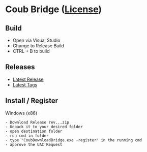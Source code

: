 # Coub Bridge ([License](blob/master/license.md))

## Build

- Open via Visual Studio
- Change to Release Build
- CTRL + B to build

## Releases

- [Latest Release](./releases/latest)
- [Latest Tags](./tags/latest)

## Install / Register

Windows (x86)
```asciidoc
- Download Release rev...zip
- Unpack it to your desired folder
- open destination folder
- run cmd in folder
- type "CoubDownloadBridge.exe -register" in the running cmd
- approve the UAC Request
```
